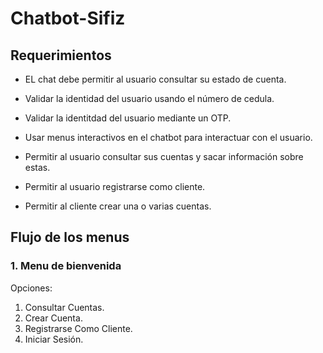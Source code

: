# Chatbot-Sifiz

## Requerimientos

- EL chat debe permitir al usuario consultar su estado de cuenta.

- Validar la identidad del usuario usando el número de cedula.

- Validar la identitdad del usuario mediante un OTP.

- Usar menus interactivos en el chatbot para interactuar con el usuario.

- Permitir al usuario consultar sus cuentas y sacar información sobre estas.

- Permitir al usuario registrarse como cliente.

- Permitir al cliente crear una o varias cuentas.

## Flujo de los menus

### 1. Menu de bienvenida

Opciones:

1. Consultar Cuentas.
2. Crear Cuenta.
3. Registrarse Como Cliente.
4. Iniciar Sesión.
